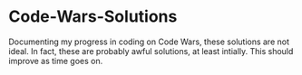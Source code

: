 # Code-Wars-Solutions
Documenting my progress in coding on Code Wars, these solutions are not ideal. In fact, these are probably awful solutions, at least intially.
This should improve as time goes on.
